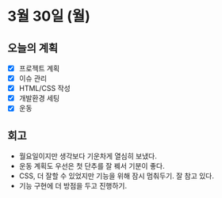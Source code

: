 # 3월 30일 (월)

## 오늘의 계획

- [x] 프로젝트 계획
- [x] 이슈 관리
- [x] HTML/CSS 작성
- [x] 개발환경 세팅
- [x] 운동

## 회고

- 월요일이지만 생각보다 기운차게 열심히 보냈다.
- 운동 계획도 우선은 첫 단추를 잘 꿰서 기분이 좋다.
- CSS, 더 잘할 수 있었지만 기능을 위해 잠시 멈춰두기. 잘 참고 있다.
- 기능 구현에 더 방점을 두고 진행하기.
